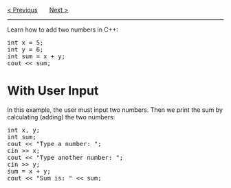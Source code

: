 <a href="/Classes/Exceptions.md">&lt; Previous</a>
&nbsp;&nbsp;&nbsp;&nbsp;&nbsp;
<a href="/Quiz.md">Next &gt;</a>
<hr>
Learn how to add two numbers in C++:
<pre>
int x = 5;
int y = 6;
int sum = x + y;
cout << sum;
</pre>
<h1>With User Input</h1>
In this example, the user must input two numbers. Then we print the sum by calculating (adding) the two numbers:
<pre>
int x, y;
int sum;
cout << "Type a number: ";
cin >> x;
cout << "Type another number: ";
cin >> y;
sum = x + y;
cout << "Sum is: " << sum;
</pre>

